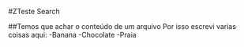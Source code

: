 #ZTeste Search

##Temos que achar o conteúdo de um arquivo
Por isso escrevi varias coisas aqui:
-Banana
-Chocolate
-Praia
